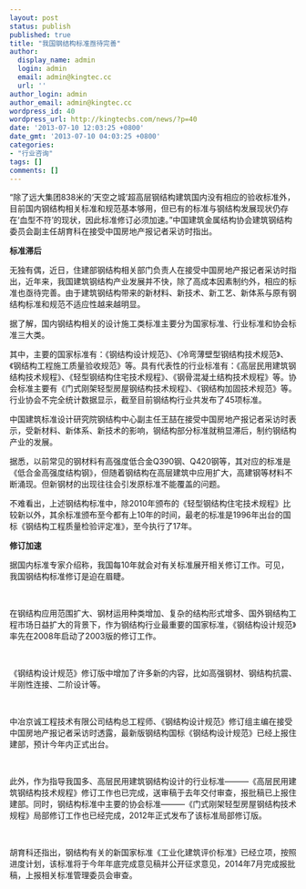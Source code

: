 ```yaml
---
layout: post
status: publish
published: true
title: "我国钢结构标准亟待完善"
author:
  display_name: admin
  login: admin
  email: admin@kingtec.cc
  url: ''
author_login: admin
author_email: admin@kingtec.cc
wordpress_id: 40
wordpress_url: http://kingtecbs.com/news/?p=40
date: '2013-07-10 12:03:25 +0800'
date_gmt: '2013-07-10 04:03:25 +0800'
categories:
- "行业咨询"
tags: []
comments: []
---
```

<p>“除了远大集团838米的‘天空之城’超高层钢结构建筑国内没有相应的验收标准外，目前国内钢结构相关标准和规范基本够用，但已有的标准与钢结构发展现状仍存在‘血型不符’的现状，因此标准修订必须加速。”中国建筑金属结构协会建筑钢结构委员会副主任胡育科在接受中国房地产报记者采访时指出。</p>
<p><strong>标准滞后</strong></p>
<p>无独有偶，近日，住建部钢结构相关部门负责人在接受中国房地产报记者采访时指出，近年来，我国建筑钢结构产业发展并不快，除了高成本因素制约外，相应的标准也亟待完善。由于建筑钢结构带来的新材料、新技术、新工艺、新体系与原有钢结构标准和规范不适应性越来越明显。</p>
<p>据了解，国内钢结构相关的设计施工类标准主要分为国家标准、行业标准和协会标准三大类。</p>
<p>其中，主要的国家标准有：《钢结构设计规范》、《冷弯薄壁型钢结构技术规范》、《钢结构工程施工质量验收规范》等。具有代表性的行业标准有：《高层民用建筑钢结构技术规程》、《轻型钢结构住宅技术规程》、《钢骨混凝土结构技术规程》等。协会标准主要有《门式刚架轻型房屋钢结构技术规程》、《钢结构加固技术规范》等。行业协会不完全统计数据显示，截至目前钢结构行业共发布了45项标准。</p>
<p>中国建筑标准设计研究院钢结构中心副主任王喆在接受中国房地产报记者采访时表示，受新材料、新体系、新技术的影响，钢结构部分标准就稍显滞后，制约钢结构产业的发展。</p>
<p>据悉，以前常见的钢材料有高强度低合金Q390钢、Q420钢等，其对应的标准是《低合金高强度结构钢》，但随着钢结构在高层建筑中应用扩大，高建钢等材料不断涌现。但新钢材的出现往往会引发原标准不能覆盖的问题。</p>
<p>不难看出，上述钢结构标准中，除2010年颁布的《轻型钢结构住宅技术规程》比较新以外，其余标准颁布至今都有上10年的时间，最老的标准是1996年出台的国标《钢结构工程质量检验评定准》，至今执行了17年。</p>
<p><strong>修订加速</strong></p>
<p>据国内标准专家介绍称，我国每10年就会对有关标准展开相关修订工作。可见，我国钢结构标准修订是迫在眉睫。</p>
<p>&nbsp;</p>
<p>在钢结构应用范围扩大、钢材运用种类增加、复杂的结构形式增多、国外钢结构工程市场日益扩大的背景下，作为钢结构行业最重要的国家标准，《钢结构设计规范》率先在2008年启动了2003版的修订工作。</p>
<p>&nbsp;</p>
<p>《钢结构设计规范》修订版中增加了许多新的内容，比如高强钢材、钢结构抗震、半刚性连接、二阶设计等。</p>
<p>&nbsp;</p>
<p>中冶京诚工程技术有限公司结构总工程师、《钢结构设计规范》修订组主编在接受中国房地产报记者采访时透露，最新版钢结构国标《钢结构设计规范》已经上报住建部，预计今年内正式出台。</p>
<p>&nbsp;</p>
<p>此外，作为指导我国多、高层民用建筑钢结构设计的行业标准———《高层民用建筑钢结构技术规程》修订工作也已完成，送审稿于去年交付审查，报批稿已上报住建部。同时，钢结构标准中主要的协会标准———《门式刚架轻型房屋钢结构技术规程》局部修订工作也已经完成，2012年正式发布了该标准局部修订版。</p>
<p>&nbsp;</p>
<p>胡育科还指出，钢结构有关的新国家标准《工业化建筑评价标准》已经立项，按照进度计划，该标准将于今年年底完成意见稿并公开征求意见，2014年7月完成报批稿，上报相关标准管理委员会审查。</p>
